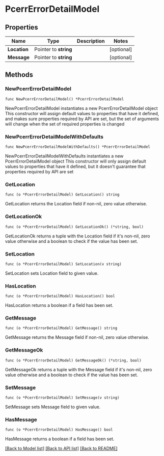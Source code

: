 # PcerrErrorDetailModel

## Properties

Name | Type | Description | Notes
------------ | ------------- | ------------- | -------------
**Location** | Pointer to **string** |  | [optional] 
**Message** | Pointer to **string** |  | [optional] 

## Methods

### NewPcerrErrorDetailModel

`func NewPcerrErrorDetailModel() *PcerrErrorDetailModel`

NewPcerrErrorDetailModel instantiates a new PcerrErrorDetailModel object
This constructor will assign default values to properties that have it defined,
and makes sure properties required by API are set, but the set of arguments
will change when the set of required properties is changed

### NewPcerrErrorDetailModelWithDefaults

`func NewPcerrErrorDetailModelWithDefaults() *PcerrErrorDetailModel`

NewPcerrErrorDetailModelWithDefaults instantiates a new PcerrErrorDetailModel object
This constructor will only assign default values to properties that have it defined,
but it doesn't guarantee that properties required by API are set

### GetLocation

`func (o *PcerrErrorDetailModel) GetLocation() string`

GetLocation returns the Location field if non-nil, zero value otherwise.

### GetLocationOk

`func (o *PcerrErrorDetailModel) GetLocationOk() (*string, bool)`

GetLocationOk returns a tuple with the Location field if it's non-nil, zero value otherwise
and a boolean to check if the value has been set.

### SetLocation

`func (o *PcerrErrorDetailModel) SetLocation(v string)`

SetLocation sets Location field to given value.

### HasLocation

`func (o *PcerrErrorDetailModel) HasLocation() bool`

HasLocation returns a boolean if a field has been set.

### GetMessage

`func (o *PcerrErrorDetailModel) GetMessage() string`

GetMessage returns the Message field if non-nil, zero value otherwise.

### GetMessageOk

`func (o *PcerrErrorDetailModel) GetMessageOk() (*string, bool)`

GetMessageOk returns a tuple with the Message field if it's non-nil, zero value otherwise
and a boolean to check if the value has been set.

### SetMessage

`func (o *PcerrErrorDetailModel) SetMessage(v string)`

SetMessage sets Message field to given value.

### HasMessage

`func (o *PcerrErrorDetailModel) HasMessage() bool`

HasMessage returns a boolean if a field has been set.


[[Back to Model list]](../README.md#documentation-for-models) [[Back to API list]](../README.md#documentation-for-api-endpoints) [[Back to README]](../README.md)


